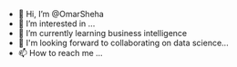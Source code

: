 - 👋 Hi, I’m @OmarSheha
- 👀 I’m interested in ...
- 🌱 I’m currently learning business intelligence
- 💞️  I'm looking forward to collaborating on data science...
- 📫 How to reach me ...

<!---
OmarSheha/OmarSheha is a ✨ special ✨ repository because its `README.md` (this file) appears on your GitHub profile.
You can click the Preview link to take a look at your changes.
